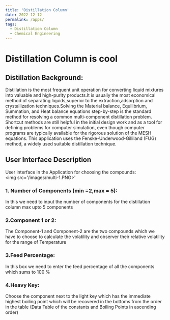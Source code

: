 ```yaml
---
title: 'Distillation Column'
date: 2022-12-12
permalink: /apps/
tags:
  - Distillation Column
  - Chemical Engineering
---
```



Distillation Column is cool
======

## Distillation Background:
Distillation is the most frequent unit operation for converting liquid mixtures into valuable and high-purity products.It is usually the most economical method of separating liquids,superior to the extraction,adsorption and crystallization techniques.Solving the Material balance, Equilibrium, Summation, and Heat balance equations step-by-step is the standard method for resolving a common multi-component distillation problem. Shortcut methods are still helpful in the initial design work and as a tool for defining problems for computer simulation, even though computer programs are typically available for the rigorous solution of the MESH equations. This application uses the Fenske-Underwood-Gilliland (FUG) method, a widely used suitable distillation technique.

## User Interface Description
User interface in the Application for choosing the compounds:
<br/><img src='/images/multi-1.PNG>'
### 1. Number of Components (min =2,max = 5):
In this we need to input the number of components for the distillation column max upto 5 components
### 2.Component 1 or 2:
The Component-1 and Component-2 are the two compounds which we have to choose to calculate the volatility and observer their relative volatility for the range of Temperature
### 3.Feed Percentage:
In this box we need to enter the feed percentage of all the components which sums to 100 %
### 4.Heavy Key:
Choose the component next to the light key which has the immediate highest boiling point which will be recovered in the bottoms from the order in the table (Data Table of the constants and Boiling Points in ascending order)